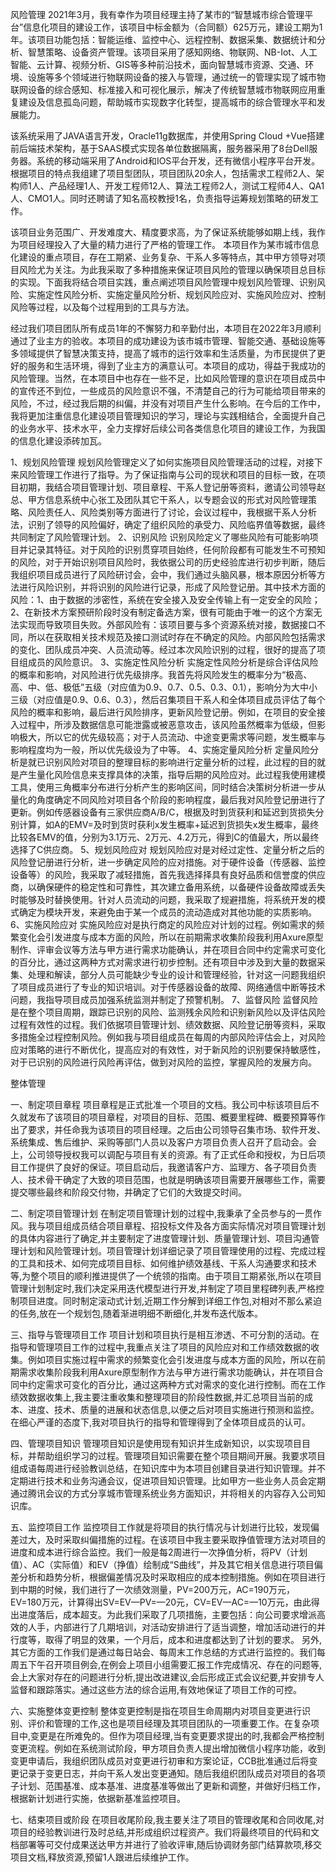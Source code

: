风险管理
2021年3月，我有幸作为项目经理主持了某市的“智慧城市综合管理平台”信息化项目的建设工作，该项目中标金额为（合同额）625万元，建设工期为1年。该项目功能包括：智能运维、监控中心、远程控制、数据采集、数据统计和分析、智慧策略、设备资产管理。该项目采用了感知网络、物联网、NB-Iot、人工智能、云计算、视频分析、GIS等多种前沿技术，面向智慧城市资源、交通、环境、设施等多个领域进行物联网设备的接入与管理，通过统一的管理实现了城市物联网设备的综合感知、标准接入和可视化展示，解决了传统智慧城市物联网应用重复建设及信息孤岛问题，帮助城市实现数字化转型，提高城市的综合管理水平和发展能力。

该系统采用了JAVA语言开发，Oracle11g数据库，并使用Spring Cloud +Vue搭建前后端技术架构，基于SAAS模式实现各单位数据隔离，服务器采用了8台Dell服务器。系统的移动端采用了Android和IOS平台开发，还有微信小程序平台开发。根据项目的特点我组建了项目型团队，项目团队20余人，包括需求工程师2人、架构师1人、产品经理1人、开发工程师12人、算法工程师2人，测试工程师4人、QA1人、CMO1人。同时还聘请了知名高校教授1名，负责指导运筹规划策略的研发工作。

该项目业务范围广、开发难度大、精度要求高，为了保证系统能够如期上线，我作为项目经理投入了大量的精力进行了严格的管理工作。
本项目作为某市城市信息化建设的重点项目，存在工期紧、业务复杂、干系人多等特点，其中甲方领导对项目风险尤为关注。为此我采取了多种措施来保证项目风险的管理以确保项目总目标的实现。下面我将结合项目实践，重点阐述项目风险管理中规划风险管理、识别风险、实施定性风险分析、实施定量风险分析、规划风险应对、实施风险应对、控制风险等过程，以及每个过程用到的工具与方法。

经过我们项目团队所有成员1年的不懈努力和辛勤付出，本项目在2022年3月顺利通过了业主方的验收。本项目的成功建设为该市城市管理、智能交通、基础设施等多领域提供了智慧决策支持，提高了城市的运行效率和生活质量，为市民提供了更好的服务和生活环境，得到了业主方的满意认可。本项目的成功，得益于我成功的风险管理。当然，在本项目中也存在一些不足，比如风险管理的意识在项目成员中的宣传还不到位，一些成员的风险意识不强，不清楚自己的行为可能给项目带来的风险，不过，经过我后期的纠偏，并没有对项目产生什么影响。在今后的工作中，我将更加注重信息化建设项目管理知识的学习，理论与实践相结合，全面提升自己的业务水平、技术水平，全力支撑好后续公司各类信息化项目的建设工作，为我国的信息化建设添砖加瓦。

1、规划风险管理
    规划风险管理定义了如何实施项目风险管理活动的过程，对接下来风险管理工作进行了指导。为了保证指南与公司的现状和项目的目标一致，在项目初期，我结合项目管理计划、项目章程、干系人登记册等资料，邀请公司领导赵总、甲方信息系统中心张工及团队其它干系人，以专题会议的形式对风险管理策略、风险责任人、风险类别等方面进行了讨论，会议过程中，我根据干系人分析法，识别了领导的风险偏好，确定了组织风险的承受力、风险临界值等数据，最终共同制定了风险管理计划。
2、识别风险
    识别风险定义了哪些风险有可能影响项目并记录其特征。对于风险的识别贯穿项目始终，任何阶段都有可能发生不可预知的风险，对于开始识别项目风险时，我依据公司的历史经验库进行初步判断，随后我组织项目成员进行了风险研讨会，会中，我们通过头脑风暴，根本原因分析等方法进行风险识别，并将识别的风险进行记录，形成了风险登记册。其中技术方面的风险：1、由于数据的涉密性，系统在安全接入及安全传输上有一定安全的风险；2、在新技术方案预研阶段时没有制定备选方案，很有可能由于唯一的这个方案无法实现而导致项目失败。外部风险有：该项目要与多个资源系统对接，数据接口不同，所以在获取相关技术规范及接口测试时存在不确定的风险。内部风险包括需求的变化、团队成员冲突、人员流动等。经过本次风险识别的过程，很好的提高了项目组成员的风险意识。
3、实施定性风险分析
    实施定性风险分析是综合评估风险的概率和影响，对风险进行优先级排序。我首先将风险发生的概率分为“极高、高、中、低、极低”五级（对应值为0.9、0.7、0.5、0.3、0.1），影响分为大中小三级（对应值是0.9、0.6、0.3），然后召集项目干系人和全体项目成员评估了每个风险的概率和影响，最后进行风险排序，更新风险登记册。例如，在项目的安全接入过程中，所涉及数据信息可能泄露或被恶意攻击，该风险虽然概率为低级，但影响极大，所以它的优先级较高；对于人员流动、中途变更需求等问题，发生概率与影响程度均为一般，所以优先级设为了中等。
4、实施定量风险分析
   定量风险分析是就已识别风险对项目的整理目标的影响进行定量分析的过程，此过程的目的就是产生量化风险信息来支撑具体的决策，指导后期的风险应对。此过程我使用建模工具，使用三角概率分布进行分析产生的影响区间，同时结合决策树分析进一步从量化的角度确定不同风险对项目各个阶段的影响程度，最后我对风险登记册进行了更新。例如传感器设备有三家供应商A/B/C，根据及时到货获利和延迟到货损失分别计算，如A的EMV=及时到货时获利x发生概率+延迟到货损失x发生概率，最终比较各EMV的值，分别为3.1万元、2万元、4.2万元，得到C的值最大，所以最终选择了C供应商。
5、规划风险应对
   规划风险应对是对经过定性、定量分析之后的风险登记册进行分析，进一步确定风险的应对措施。对于硬件设备（传感器、监控设备等）的风险，我采取了减轻措施，首先我选择择具有良好品质和信誉度的供应商，以确保硬件的稳定性和可靠性，其次建立备用系统，以备硬件设备故障或丢失时能够及时替换使用。针对人员流动的问题，我采取了规避措施，将系统开发的模式确定为模块开发，来避免由于某一个成员的流动造成对其他功能的实质影响。
6、实施风险应对
    实施风险应对是执行商定的风险应对计划的过程。例如需求的频繁变化会引发进度与成本方面的风险，所以在前期需求收集阶段我利用Axure原型制作、评审会议等方法与甲方进行需求功能确认，并在项目合同中约定需求可变化的百分比，通过这两种方式对需求进行初步控制。还有项目中涉及到大量的数据采集、处理和解读，部分人员可能缺少专业的设计和管理经验，针对这一问题我组织了项目成员进行了专业的知识培训。对于传感器设备的故障、网络通信中断等技术问题，我指导项目成员加强系统监测并制定了预警机制。
7、监督风险
    监督风险是在整个项目周期，跟踪已识别的风险、监测残余风险和识别新风险以及评估风险过程有效性的过程。我们依据项目管理计划、绩效数据、风险登记册等资料，采取多措施全过程控制风险。例如我与项目组成员在每周的内部风险评估会上，对风险应对策略的进行不断优化，提高应对的有效性，对于新风险的识别要保持敏感性，对于已识别的风险进行风险再评估，做到对风险的监控，掌握风险的发展方向。


整体管理

一、制定项目章程
项目章程是正式批准一个项目的文档。我公司中标该项目后不久就发布了该项目的项目章程，对项目的目标、范围、概要里程碑、概要预算等作出了要求，并任命我为该项目的项目经理。之后由公司领导召集市场、软件开发、系统集成、售后维护、采购等部门人员以及客户方项目负责人召开了启动会。会上，公司领导授权我可以调配与项目有关的资源。有了正式任命和授权，为日后项目工作提供了良好的保证。项目启动后，我邀请客户方、监理方、各子项目负责人、技术骨干确定了大致的项目范围，也就是明确该项目需要开展哪些工作，需要提交哪些最终和阶段交付物，并确定了它们的大致提交时间。

二、制定项目管理计划
在制定项目管理计划的过程中,我秉承了全员参与的一贯作风。我与项目组成员结合项目章程、招投标文件及各方面实际情况对项目管理计划的具体内容进行了确定,并主要制定了进度管理计划、质量管理计划、项目沟通管理计划和风险管理计划。项目管理计划详细记录了项目管理使用的过程、完成过程的工具和技术、如何完成项目目标、如何维护绩效基线、干系人沟通要求和技术等,为整个项目的顺利推进提供了一个统领的指南。由于项目工期紧张,所以在项目管理计划制定时,我们决定采用迭代模型进行开发,并制定了项目里程碑列表,严格控制项目进度。同时制定滚动式计划,近期工作分解到详细工作包,对相对不那么紧迫的任务,放在一个规划包,随着渐进明细不断细化,并发布迭代版本。

三、指导与管理项目工作
项目计划和项目执行是相互渗透、不可分割的活动。在指导和管理项目工作的过程中,我重点关注了项目的风险应对和工作绩效数据的收集。例如项目实施过程中需求的频繁变化会引发进度与成本方面的风险，所以在前期需求收集阶段我利用Axure原型制作方法与甲方进行需求功能确认，并在项目合同中约定需求可变化的百分比，通过这两种方式对需求的变化进行控制。而在工作绩效数据收集上,我主要注重收集和整理项目的阶段性数据,并汇总项目当前的成本、进度、技术、质量的进展和状态信息,以便之后对项目实施进行预测和监控。在细心严谨的态度下,我对项目执行的指导和管理得到了全体项目成员的认可。

四、管理项目知识
管理项目知识是使用现有知识并生成新知识，以实现项目目标，并帮助组织学习的过程。管理项目知识需要在整个项目期间开展。我要求项目组成语每周进行经验教训总结，在知识库中为本项目创建目录进行知识管理。并不定期进行技术和业务沟通会议，促进项目知识管理。比如甲方一些业务人员会定期通过腾讯会议的方式分享城市管理系统业务方面知识，并将相关的内容存入公司知识库。

五、监控项目工作
监控项目工作就是将项目的执行情况与计划进行比较，发现偏差过大，及时采取纠偏措施的过程。在该项目中我主要采取挣值管理方法对项目的进度和成本进行综合监控。我们一般是每2周进行一次挣值分析，将PV（计划值）、AC（实际值）和EV（挣值）绘制成“S曲线”，并及其它相关信息进行项目偏差分析和趋势分析，根据偏差情况及时采取相应的成本控制措施。例如在项目进行到中期的时候，我们进行了一次绩效测量，PV=200万元，AC=190万元，EV=180万元，计算得出SV=EV—PV=—20元，CV=EV—AC=—10万元，由此得出进度落后，成本超支。为此我们采取了几项措施，主要包括：向公司要求增派高效的人手，内部进行了几期培训，对活动安排进行了适当调整，增加活动进行的并行度等，取得了明显的效果，一个月后，成本和进度都达到了计划的要求。
另外,其它方面的工作我们是通过每日站会、每周末工作总结的方式进行监控的。我们每周五下午召开项目例会,在例会上项目小组需要汇报工作完成情况、存在的问题等,会上大家对存在的问题进行分析,提出改进建议,会后形成正式会议纪要,并安排专人监督和跟踪落实。通过这些方法的综合运用,有效地保证了项目工作的可控。

六、实施整体变更控制
整体变更控制是指在项目生命周期内对项目变更进行识别、评价和管理的工作,这也是项目经理及其项目团队的一项重要工作。在复杂项目中,变更是在所难免的。但作为项目经理,当有变更要求提出的时,我都会严格控制变更流程。例如在系统测试阶段，甲方项目负责人提出增加微信小程序功能，收到变更申请后，我组织团队成员对变更进行初审和方案论证，CCB批准通过后将变更记录于变更日志，并向干系人发出变更通知。随后我组织团队成员对项目的各项子计划、范围基准、成本基准、进度基准等做出了更新和调整，并做好归档工作，根据新计划进行实施，依据新基准监控项目。

七、结束项目或阶段
在项目收尾阶段,我主要关注了项目的管理收尾和合同收尾,对项目的经验教训进行及时总结,并形成组织过程资产。我们将最终项目的代码和文档部署等可交付成果送达甲方并进行了验收评审,随后协调财务部门结算款项,移交项目文档,释放资源,预留1人跟进后续维护工作。
